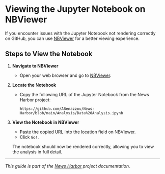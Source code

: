 # Viewing the Jupyter Notebook on NBViewer

If you encounter issues with the Jupyter Notebook not rendering correctly on GitHub, you can use [NBViewer](https://nbviewer.org/) for a better viewing experience.

## Steps to View the Notebook

1. **Navigate to NBViewer**
   - Open your web browser and go to [NBViewer](https://nbviewer.org/).

2. **Locate the Notebook**
   - Copy the following URL of the Jupyter Notebook from the News Harbor project:
     ```
     https://github.com/ABenazzou/News-Harbor/blob/main/Analysis/Data%20Analysis.ipynb
     ```

3. **View the Notebook in NBViewer**
   - Paste the copied URL into the location field on NBViewer.
   - Click `Go!`.
   
   The notebook should now be rendered correctly, allowing you to view the analysis in full detail.
   
---

*This guide is part of the [News Harbor](https://github.com/ABenazzou/News-Harbor) project documentation.*
